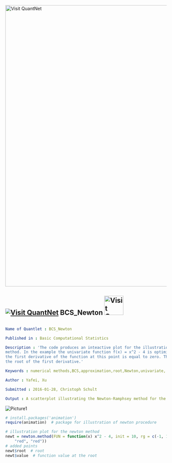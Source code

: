 
[<img src="https://github.com/QuantLet/Styleguide-and-FAQ/blob/master/pictures/banner.png" width="880" alt="Visit QuantNet">](http://quantlet.de/index.php?p=info)

## [<img src="https://github.com/QuantLet/Styleguide-and-Validation-procedure/blob/master/pictures/qloqo.png" alt="Visit QuantNet">](http://quantlet.de/) **BCS_Newton** [<img src="https://github.com/QuantLet/Styleguide-and-Validation-procedure/blob/master/pictures/QN2.png" width="60" alt="Visit QuantNet 2.0">](http://quantlet.de/d3/ia)

```yaml

Name of Quantlet : BCS_Newton

Published in : Basic Computational Statistics

Description : 'The code produces an inteactive plot for the illustration of the Newton-Raphson
method. In the example the univariate function f(x) = x^2 - 4 is optimized. An optimum is found, if
the first derivative of the function at this point is equal to zero. Therefore the method looks for
the root of the first derivative.'

Keywords : numerical methods,BCS,approximation,root,Newton,univariate, scatterplot

Author : Yafei, Xu

Submitted : 2016-01-28, Christoph Schult

Output : A scatterplot illustrating the Newton-Ramphsey method for the function f(x) = x^2 - 4.

```

![Picture1](BCS_Newton.png)


```r
# install.packages('animation')
require(animation)  # package for illustration of newton procedure

# illustration plot for the newton method
newt = newton.method(FUN = function(x) x^2 - 4, init = 10, rg = c(-1, 10), tol = 0.001, main = "", interact = F, col.lp = c("blue", 
    "red", "red"))
# added points
newt$root  # root
newt$value  # function value at the root
```
